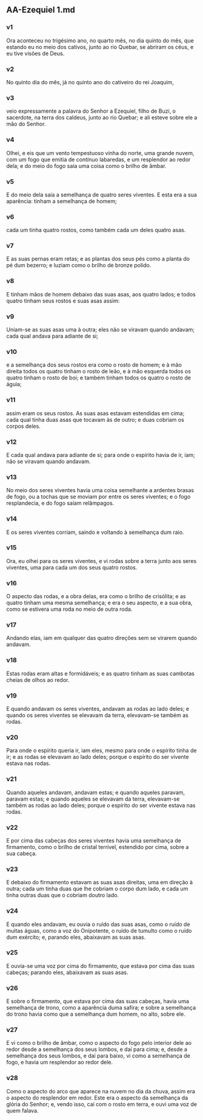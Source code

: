 ## AA-Ezequiel 1.md
### v1
 Ora aconteceu no trigésimo ano, no quarto mês, no dia quinto do mês, que estando eu no meio dos cativos, junto ao rio Quebar, se abriram os céus, e eu tive visões de Deus.
### v2
 No quinto dia do mês, já no quinto ano do cativeiro do rei Joaquim,
### v3
 veio expressamente a palavra do Senhor a Ezequiel, filho de Buzi, o sacerdote, na terra dos caldeus, junto ao rio Quebar; e ali esteve sobre ele a mão do Senhor.
### v4
 Olhei, e eis que um vento tempestuoso vinha do norte, uma grande nuvem, com um fogo que emitia de contínuo labaredas, e um resplendor ao redor dela; e do meio do fogo saía uma coisa como o brilho de âmbar.
### v5
 E do meio dela saía a semelhança de quatro seres viventes. E esta era a sua aparência: tinham a semelhança de homem;
### v6
 cada um tinha quatro rostos, como também cada um deles quatro asas.
### v7
 E as suas pernas eram retas; e as plantas dos seus pés como a planta do pé dum bezerro; e luziam como o brilho de bronze polido.
### v8
 E tinham mãos de homem debaixo das suas asas, aos quatro lados; e todos quatro tinham seus rostos e suas asas assim:
### v9
 Uniam-se as suas asas uma à outra; eles não se viravam quando andavam; cada qual andava para adiante de si;
### v10
 e a semelhança dos seus rostos era como o rosto de homem; e à mão direita todos os quatro tinham o rosto de leão, e à mão esquerda todos os quatro tinham o rosto de boi; e também tinham todos os quatro o rosto de águia;
### v11
 assim eram os seus rostos. As suas asas estavam estendidas em cima; cada qual tinha duas asas que tocavam às de outro; e duas cobriam os corpos deles.
### v12
 E cada qual andava para adiante de si; para onde o espírito havia de ir, iam; não se viravam quando andavam.
### v13
 No meio dos seres viventes havia uma coisa semelhante a ardentes brasas de fogo, ou a tochas que se moviam por entre os seres viventes; e o fogo resplandecia, e do fogo saíam relâmpagos.
### v14
 E os seres viventes corriam, saindo e voltando à semelhança dum raio.
### v15
 Ora, eu olhei para os seres viventes, e vi rodas sobre a terra junto aos seres viventes, uma para cada um dos seus quatro rostos.
### v16
 O aspecto das rodas, e a obra delas, era como o brilho de crisólita; e as quatro tinham uma mesma semelhança; e era o seu aspecto, e a sua obra, como se estivera uma roda no meio de outra roda.
### v17
 Andando elas, iam em qualquer das quatro direções sem se virarem quando andavam.
### v18
 Estas rodas eram altas e formidáveis; e as quatro tinham as suas cambotas cheias de olhos ao redor.
### v19
 E quando andavam os seres viventes, andavam as rodas ao lado deles; e quando os seres viventes se elevavam da terra, elevavam-se também as rodas.
### v20
 Para onde o espírito queria ir, iam eles, mesmo para onde o espírito tinha de ir; e as rodas se elevavam ao lado deles; porque o espírito do ser vivente estava nas rodas.
### v21
 Quando aqueles andavam, andavam estas; e quando aqueles paravam, paravam estas; e quando aqueles se elevavam da terra, elevavam-se também as rodas ao lado deles; porque o espírito do ser vivente estava nas rodas.
### v22
 E por cima das cabeças dos seres viventes havia uma semelhança de firmamento, como o brilho de cristal terrível, estendido por cima, sobre a sua cabeça.
### v23
 E debaixo do firmamento estavam as suas asas direitas, uma em direção à outra; cada um tinha duas que lhe cobriam o corpo dum lado, e cada um tinha outras duas que o cobriam doutro lado.
### v24
 E quando eles andavam, eu ouvia o ruído das suas asas, como o ruído de muitas águas, como a voz do Onipotente, o ruído de tumulto como o ruído dum exército; e, parando eles, abaixavam as suas asas.
### v25
 E ouvia-se uma voz por cima do firmamento, que estava por cima das suas cabeças; parando eles, abaixavam as suas asas.
### v26
 E sobre o firmamento, que estava por cima das suas cabeças, havia uma semelhança de trono, como a aparência duma safira; e sobre a semelhança do trono havia como que a semelhança dum homem, no alto, sobre ele.
### v27
 E vi como o brilho de âmbar, como o aspecto do fogo pelo interior dele ao redor desde a semelhança dos seus lombos, e daí para cima; e, desde a semelhança dos seus lombos, e daí para baixo, vi como a semelhança de fogo, e havia um resplendor ao redor dele.
### v28
 Como o aspecto do arco que aparece na nuvem no dia da chuva, assim era o aspecto do resplendor em redor. Este era o aspecto da semelhança da glória do Senhor; e, vendo isso, caí com o rosto em terra, e ouvi uma voz de quem falava.
